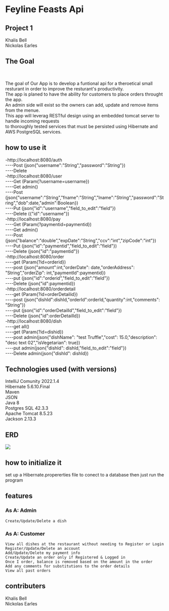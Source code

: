 # Feyline Feasts Api  <br />
## Project 1<br />
Khalis Bell<br />
Nickolas Earles<br />
 

## The Goal
<br />

The goal of Our App is to develop a funtional api for a theroetical small resturant in order to improve the resturant's productivity. <br />
The app is planed to have the ability for customers to place orders throught the app.<br />
An admin side will exist so the owners can add, update and remove items from the menue.<br />
This app will leverag RESTful design using an embedded tomcat server to handle incoming requests<br />
to thoroughly tested services that must be persisted using Hibernate and AWS PostgreSQL services.<br />



## how to use it<br />
-http://localhost:8080/auth<br />
----Post   (json{"username":"String","password":"String"}) <br />
----Delete <br />
-http://localhost:8080/user<br />
----Get    (Param{?username=username})<br />
----Get    admin()<br />
----Post   (json{"username":"String","fname":"String","lname":"String","password":"String","dob":date,"admin":Boolean})<br />
----Put    (json{"id":"username","field_to_edit":"field"})<br />
----Delete ({"id":"username"})<br />
-http://localhost:8080/pay<br />
----Get    (Param{?paymentid=paymentid}) <br />
----Get    admin()<br />
----Post   (json{"balance":"double","expDate":"String","ccv":"int","zipCode":"int"})<br />
----Put    (json{"id":"paymentid","field_to_edit":"field"})<br />
----Delete (json{"id":"paymentid"})<br />
-http://localhost:8080/order<br />
----get    (Param{?id=orderid})<br />
----post   (json{"amount":int,"orderDate": date,"orderAddress": "String","orderZip": int,"paymentId":paymentid})<br />
----put    (json{"id":"orderid","field_to_edit":"field"})<br />
----Delete (json{"id":paymentid})<br />
-http://localhost:8080/orderdetail<br />
----get    (Param{?id=orderDetailid})<br />
----post   (json{"dishId":dishId,"orderId":orderId,"quantity":int,"comments": "String"})<br />
----put    (json{"id":"orderDetailId","field_to_edit":"field"})<br />
----Delete (json{"id":orderDetailId})<br />
-http://localhost:8080/dish<br />
----get all()<br />
----get    (Param{?id=dishid})<br />
----post   admin(json{"dishName": "test Truffle","cost": 15.0,"description": "desc text 02","isVegetarian": true})<br />
----put    admin(json{"dishId": dishId,"field_to_edit":"field"})<br />
----Delete admin(json{"dishId": dishId})<br />

## Technologies used (with versions)
IntelliJ Comunity 2022.1.4
<br />
Hibernate 5.6.10.Final
<br />
Maven
<br />
JSON
<br />
Java 8 
<br />
Postgres SQL 42.3.3
<br />
Apache Tomcat 8.5.23
<br />
Jackson 2.13.3
<br />
## ERD
![]([img/p1-erd.png](https://github.com/Stacks-OnStacks/assignments/blob/fdebc152226132a6d945deb45a8b45aef0d32fb4/img/p1-erd.png))


## how to initialize it
set up a Hibernate.propererties file to conect to a database then just run the program

## features 

### As A: Admin

    Create/Update/Delete a dish

### As A: Customer

    View all dishes at the restaurant without needing to Register or Login
    Register/Update/Delete an account
    Add/Update/Delete my payment info
    Create/Update an order only if Registered & Logged in
    Once I order, balance is removed based on the amount in the order
    Add any comments for substitutions to the order details
    View all past orders


## contributers
Khalis Bell<br />
Nickolas Earles
